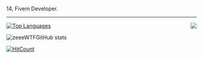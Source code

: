 14, Fivem Developer.

---
<a href="https://discord.com/users/794626741708128266">
  <img src="https://lanyard-profile-readme.vercel.app/api/794626741708128266?hideTimestamp=true&idleMessage=Just%20chillin'%20at%20the%20moment..." align="right" />
</a>

[![Top Languages](https://github-readme-stats.vercel.app/api/top-langs/?username=zeeeWTF&layout=compact&langs_count=10&theme=tokyonight)](https://github.com/zeeeWTF/github-readme-stats)

![zeeeWTFGitHub stats](https://github-readme-stats.vercel.app/api?username=zeeeWTF&show_icons=true&theme=tokyonight)

  [![HitCount](https://hits.dwyl.com/zeeeWTF/zeeeWTF.svg?style=flat-square&show=unique)](http://hits.dwyl.com/zeeeWTF/zeeeWTF)
